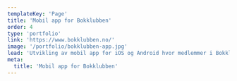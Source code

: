 ```yaml
---
templateKey: 'Page'
title: 'Mobil app for Bokklubben'
order: 4
type: 'portfolio'
link: 'https://www.bokklubben.no/'
image: '/portfolio/bokklubben-app.jpg'
lead: 'Utvikling av mobil app for iOS og Android hvor medlemmer i Bokklubben kan handle produkter, avbestille medlemsbok og lese e-bøker.'
meta:
  title: 'Mobil app for Bokklubben'
---
```

